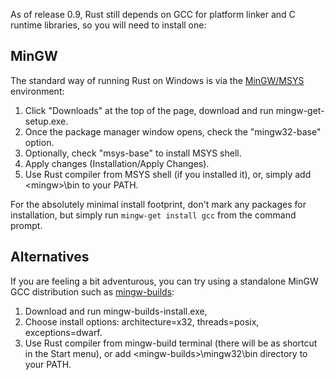 As of release 0.9, Rust still depends on GCC for platform linker and C runtime libraries, so you will need to install one:

## MinGW
The standard way of running Rust on Windows is via the [MinGW/MSYS](http://www.mingw.org/) environment:

1. Click "Downloads" at the top of the page, download and run mingw-get-setup.exe.
2. Once the package manager window opens, check the "mingw32-base" option.
3. Optionally, check "msys-base" to install MSYS shell.
4. Apply changes (Installation/Apply Changes).
5. Use Rust compiler from MSYS shell (if you installed it), or, simply add \<mingw\>\bin to your PATH.

For the absolutely minimal install footprint, don't mark any packages for installation, but simply run `mingw-get install gcc` from the command prompt.


## Alternatives

If you are feeling a bit adventurous, you can try using a standalone MinGW GCC distribution such as [mingw-builds](http://sourceforge.net/projects/mingwbuilds/):

1. Download and run mingw-builds-install.exe, 
2. Choose install options: architecture=x32, threads=posix, exceptions=dwarf.
3. Use Rust compiler from mingw-build terminal (there will be as shortcut in the Start menu), or add \<mingw-builds\>\mingw32\bin directory to your PATH.

